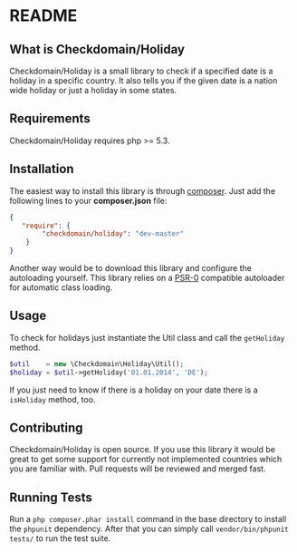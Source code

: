 README
======

What is Checkdomain/Holiday
---------------------------
Checkdomain/Holiday is a small library to check if a specified date is a holiday in a specific country. It also tells you if the given date is a nation wide holiday or just a holiday in some states.

Requirements
------------
Checkdomain/Holiday requires php >= 5.3.

Installation
------------
The easiest way to install this library is through [composer](http://getcomposer.org/). Just add the following lines to your **composer.json** file:

```json
{
   "require": {
        "checkdomain/holiday": "dev-master"
    }
}
```

Another way would be to download this library and configure the autoloading yourself. This library relies on a [PSR-0](https://github.com/php-fig/fig-standards/blob/master/accepted/PSR-0.md) compatible autoloader for automatic class loading.

Usage
-----
To check for holidays just instantiate the Util class and call the `getHoliday` method.

```php
$util    = new \Checkdomain\Holiday\Util();
$holiday = $util->getHoliday('01.01.2014', 'DE');
```

If you just need to know if there is a holiday on your date there is a `isHoliday` method, too.

Contributing
------------
Checkdomain/Holiday is open source. If you use this library it would be great to get some support for currently not implemented countries which you are familiar with. Pull requests will be reviewed and merged fast.

Running Tests
-------------
Run a `php composer.phar install` command in the base directory to install the `phpunit` dependency. After that you can simply call `vendor/bin/phpunit tests/` to run the test suite.

